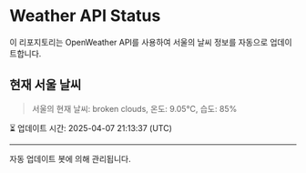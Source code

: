 
# Weather API Status

이 리포지토리는 OpenWeather API를 사용하여 서울의 날씨 정보를 자동으로 업데이트합니다.

## 현재 서울 날씨
> 서울의 현재 날씨: broken clouds, 온도: 9.05°C, 습도: 85%

⏳ 업데이트 시간: 2025-04-07 21:13:37 (UTC)

---
자동 업데이트 봇에 의해 관리됩니다.
